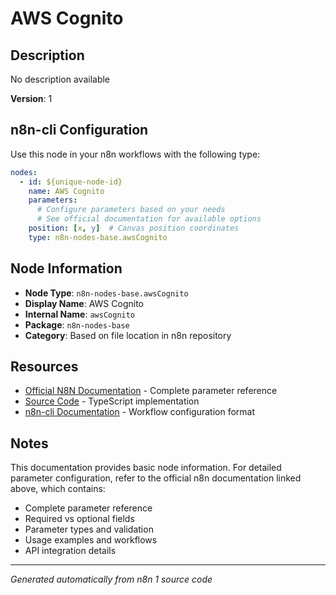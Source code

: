 # AWS Cognito

## Description

No description available

**Version**: 1

## n8n-cli Configuration

Use this node in your n8n workflows with the following type:

```yaml
nodes:
  - id: ${unique-node-id}
    name: AWS Cognito
    parameters:
      # Configure parameters based on your needs
      # See official documentation for available options
    position: [x, y]  # Canvas position coordinates
    type: n8n-nodes-base.awsCognito
```

## Node Information

- **Node Type**: `n8n-nodes-base.awsCognito`
- **Display Name**: AWS Cognito
- **Internal Name**: `awsCognito`
- **Package**: `n8n-nodes-base`
- **Category**: Based on file location in n8n repository

## Resources

- [Official N8N Documentation](https://docs.n8n.io/integrations/builtin/app-nodes/n8n-nodes-base.awscognito/) - Complete parameter reference
- [Source Code](https://github.com/n8n-io/n8n/blob/master/packages/nodes-base/nodes/Aws/Cognito/AwsCognito.node.ts) - TypeScript implementation
- [n8n-cli Documentation](https://github.com/edenreich/n8n-cli) - Workflow configuration format

## Notes

This documentation provides basic node information. For detailed parameter configuration, 
refer to the official n8n documentation linked above, which contains:

- Complete parameter reference
- Required vs optional fields
- Parameter types and validation
- Usage examples and workflows
- API integration details

---
*Generated automatically from n8n 1 source code*
